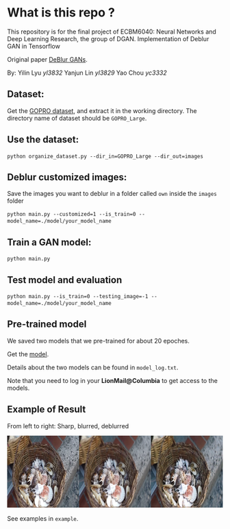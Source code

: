 # What is this repo ?

This repository is for the final project of ECBM6040: Neural Networks and Deep Learning Research, the group of DGAN. Implementation of Deblur GAN in Tensorflow 

Original paper [DeBlur GANs](https://arxiv.org/pdf/1711.07064.pdf). 


By:
Yilin Lyu	 *yl3832*
Yanjun Lin *yl3829*
Yao Chou  *yc3332*


## Dataset:

Get the [GOPRO dataset](https://drive.google.com/file/d/1H0PIXvJH4c40pk7ou6nAwoxuR4Qh_Sa2/view?usp=sharing), and extract it in the working directory. The directory name of dataset should be `GOPRO_Large`.

## Use the dataset:
```
python organize_dataset.py --dir_in=GOPRO_Large --dir_out=images
```

## Deblur customized images:

Save the images you want to deblur in a folder called `own` inside the `images` folder

```
python main.py --customized=1 --is_train=0 --model_name=./model/your_model_name
```

## Train a GAN model:
```
python main.py 
```

## Test model and evaluation 
```
python main.py --is_train=0 --testing_image=-1 --model_name=./model/your_model_name
```

## Pre-trained model
We saved two models that we pre-trained for about 20 epoches. 

Get the [model](https://drive.google.com/drive/folders/1kkcD8GRtkKO720eh9nFNFHD4UBb0vBBG?usp=sharing).

Details about the two models can be found in `model_log.txt`. 

Note that you need to log in your **LionMail@Columbia** to get access to the models.

## Example of Result
From left to right: Sharp, blurred, deblurred

![image](https://github.com/yl3829/deblur_tf/blob/master/examples/7200_0.png)

See examples in `example`.
